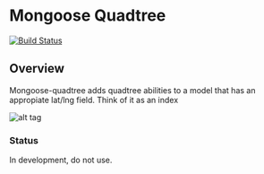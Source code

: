 Mongoose Quadtree 
=========================

[![Build Status](https://travis-ci.org/SEL-Columbia/mongoose-quadtree.svg?branch=master)](https://travis-ci.org/SEL-Columbia/mongoose-quadtree)

## Overview
Mongoose-quadtree adds quadtree abilities to a model that has an appropiate lat/lng field. Think of it as an index

![alt tag](https://raw.github.com/SEL-Columbia/mongoose-quadtree/example-index.png)

### Status
In development, do not use.
